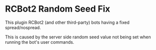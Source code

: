 # RCBot2 Random Seed Fix

This plugin RCBot2 (and other third-party) bots having a fixed spread/nospread.

This is caused by the server side random seed value not being set when running the bot's user commands.